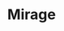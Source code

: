 ---
layout: product
product_id: 2062531067966
id: 2062531067966
title: Mirage
body_html: >-
  <p>In the mountains of Squamish-Lillooet, 2016.</p>

  <p>The morning after a winter campout I went for a walk around where we set up camp and found this beautiful pond seemingly untouched, just yards away. Looking upon this pond, and thinking about how off the beaten path it was, I believe I can safely say no one has taken a photo of it until now.</p>

  <p> </p>
vendor: Connell McCarthy
product_type: Posters, Prints, & Visual Artwork
created_at: 2019-03-17T13:18:13-04:00
handle: mirage
updated_at: 2024-09-11T23:25:10-04:00
published_at: 2018-08-22T19:38:24-04:00
template_suffix: ""
published_scope: global
tags: Batch 03, forest, lake, pond, Print, snow, water, winter
status: active
admin_graphql_api_id: gid://shopify/Product/2062531067966
variants:
  - product_id: 2062531067966
    id: 39577049694270
    title: 8x10” / Full Colour
    price: "35.00"
    position: 1
    inventory_policy: continue
    compare_at_price: null
    option1: 8x10”
    option2: Full Colour
    option3: null
    created_at: 2021-09-01T11:51:37-04:00
    updated_at: 2023-10-27T20:29:38-04:00
    taxable: true
    barcode: ""
    fulfillment_service: manual
    grams: 208
    inventory_management: shopify
    requires_shipping: true
    sku: CM-PP-B3-04-XXS-FC
    weight: 0.208
    weight_unit: kg
    inventory_item_id: 41671490338878
    inventory_quantity: 100
    old_inventory_quantity: 100
    admin_graphql_api_id: gid://shopify/ProductVariant/39577049694270
    image_id: 6301762682942
  - product_id: 2062531067966
    id: 39577049727038
    title: 8x10” / Black & White
    price: "35.00"
    position: 2
    inventory_policy: continue
    compare_at_price: null
    option1: 8x10”
    option2: Black & White
    option3: null
    created_at: 2021-09-01T11:51:37-04:00
    updated_at: 2023-10-27T20:29:38-04:00
    taxable: true
    barcode: ""
    fulfillment_service: manual
    grams: 208
    inventory_management: shopify
    requires_shipping: true
    sku: CM-PP-B3-04-XXS-BW
    weight: 0.208
    weight_unit: kg
    inventory_item_id: 41671490371646
    inventory_quantity: 100
    old_inventory_quantity: 100
    admin_graphql_api_id: gid://shopify/ProductVariant/39577049727038
    image_id: 6301762617406
  - product_id: 2062531067966
    id: 39577049759806
    title: 8.5x11” / Full Colour
    price: "35.00"
    position: 3
    inventory_policy: continue
    compare_at_price: null
    option1: 8.5x11”
    option2: Full Colour
    option3: null
    created_at: 2021-09-01T11:51:37-04:00
    updated_at: 2023-10-27T20:29:38-04:00
    taxable: true
    barcode: ""
    fulfillment_service: manual
    grams: 208
    inventory_management: shopify
    requires_shipping: true
    sku: CM-PP-B3-04-XS-FC
    weight: 0.208
    weight_unit: kg
    inventory_item_id: 41671490404414
    inventory_quantity: 100
    old_inventory_quantity: 100
    admin_graphql_api_id: gid://shopify/ProductVariant/39577049759806
    image_id: 6301762682942
  - product_id: 2062531067966
    id: 39577049792574
    title: 8.5x11” / Black & White
    price: "35.00"
    position: 4
    inventory_policy: continue
    compare_at_price: null
    option1: 8.5x11”
    option2: Black & White
    option3: null
    created_at: 2021-09-01T11:51:37-04:00
    updated_at: 2023-10-27T20:29:38-04:00
    taxable: true
    barcode: ""
    fulfillment_service: manual
    grams: 208
    inventory_management: shopify
    requires_shipping: true
    sku: CM-PP-B3-04-XS-BW
    weight: 0.208
    weight_unit: kg
    inventory_item_id: 41671490437182
    inventory_quantity: 100
    old_inventory_quantity: 100
    admin_graphql_api_id: gid://shopify/ProductVariant/39577049792574
    image_id: 6301762617406
  - product_id: 2062531067966
    id: 39577049825342
    title: 13x19” / Full Colour
    price: "40.00"
    position: 5
    inventory_policy: continue
    compare_at_price: null
    option1: 13x19”
    option2: Full Colour
    option3: null
    created_at: 2021-09-01T11:51:37-04:00
    updated_at: 2023-10-27T20:29:38-04:00
    taxable: true
    barcode: ""
    fulfillment_service: manual
    grams: 208
    inventory_management: shopify
    requires_shipping: true
    sku: CM-PP-B3-04-S-FC
    weight: 0.208
    weight_unit: kg
    inventory_item_id: 41671490469950
    inventory_quantity: 100
    old_inventory_quantity: 100
    admin_graphql_api_id: gid://shopify/ProductVariant/39577049825342
    image_id: 6301762682942
  - product_id: 2062531067966
    id: 39577049858110
    title: 13x19” / Black & White
    price: "40.00"
    position: 6
    inventory_policy: continue
    compare_at_price: null
    option1: 13x19”
    option2: Black & White
    option3: null
    created_at: 2021-09-01T11:51:37-04:00
    updated_at: 2023-10-27T20:29:38-04:00
    taxable: true
    barcode: ""
    fulfillment_service: manual
    grams: 208
    inventory_management: shopify
    requires_shipping: true
    sku: CM-PP-B3-04-S-BW
    weight: 0.208
    weight_unit: kg
    inventory_item_id: 41671490502718
    inventory_quantity: 100
    old_inventory_quantity: 100
    admin_graphql_api_id: gid://shopify/ProductVariant/39577049858110
    image_id: 6301762617406
  - product_id: 2062531067966
    id: 39577049890878
    title: 16x20” / Full Colour
    price: "50.00"
    position: 7
    inventory_policy: continue
    compare_at_price: null
    option1: 16x20”
    option2: Full Colour
    option3: null
    created_at: 2021-09-01T11:51:37-04:00
    updated_at: 2023-10-27T20:29:38-04:00
    taxable: true
    barcode: ""
    fulfillment_service: manual
    grams: 208
    inventory_management: shopify
    requires_shipping: true
    sku: CM-PP-B3-04-M-FC
    weight: 0.208
    weight_unit: kg
    inventory_item_id: 41671490535486
    inventory_quantity: 100
    old_inventory_quantity: 100
    admin_graphql_api_id: gid://shopify/ProductVariant/39577049890878
    image_id: 6301762682942
  - product_id: 2062531067966
    id: 39577049923646
    title: 16x20” / Black & White
    price: "50.00"
    position: 8
    inventory_policy: continue
    compare_at_price: null
    option1: 16x20”
    option2: Black & White
    option3: null
    created_at: 2021-09-01T11:51:37-04:00
    updated_at: 2023-10-27T20:29:38-04:00
    taxable: true
    barcode: ""
    fulfillment_service: manual
    grams: 208
    inventory_management: shopify
    requires_shipping: true
    sku: CM-PP-B3-04-M-BW
    weight: 0.208
    weight_unit: kg
    inventory_item_id: 41671490568254
    inventory_quantity: 100
    old_inventory_quantity: 100
    admin_graphql_api_id: gid://shopify/ProductVariant/39577049923646
    image_id: 6301762617406
  - product_id: 2062531067966
    id: 39577049956414
    title: 20x24” / Full Colour
    price: "60.00"
    position: 9
    inventory_policy: continue
    compare_at_price: null
    option1: 20x24”
    option2: Full Colour
    option3: null
    created_at: 2021-09-01T11:51:37-04:00
    updated_at: 2023-10-27T20:29:38-04:00
    taxable: true
    barcode: ""
    fulfillment_service: manual
    grams: 208
    inventory_management: shopify
    requires_shipping: true
    sku: CM-PP-B3-04-L-FC
    weight: 0.208
    weight_unit: kg
    inventory_item_id: 41671490601022
    inventory_quantity: 100
    old_inventory_quantity: 100
    admin_graphql_api_id: gid://shopify/ProductVariant/39577049956414
    image_id: 6301762682942
  - product_id: 2062531067966
    id: 39577049989182
    title: 20x24” / Black & White
    price: "60.00"
    position: 10
    inventory_policy: continue
    compare_at_price: null
    option1: 20x24”
    option2: Black & White
    option3: null
    created_at: 2021-09-01T11:51:37-04:00
    updated_at: 2023-10-27T20:29:38-04:00
    taxable: true
    barcode: ""
    fulfillment_service: manual
    grams: 208
    inventory_management: shopify
    requires_shipping: true
    sku: CM-PP-B3-04-L-BW
    weight: 0.208
    weight_unit: kg
    inventory_item_id: 41671490633790
    inventory_quantity: 100
    old_inventory_quantity: 100
    admin_graphql_api_id: gid://shopify/ProductVariant/39577049989182
    image_id: 6301762617406
  - product_id: 2062531067966
    id: 39577050021950
    title: 20x30” / Full Colour
    price: "70.00"
    position: 11
    inventory_policy: continue
    compare_at_price: null
    option1: 20x30”
    option2: Full Colour
    option3: null
    created_at: 2021-09-01T11:51:37-04:00
    updated_at: 2023-10-27T20:29:38-04:00
    taxable: true
    barcode: ""
    fulfillment_service: manual
    grams: 208
    inventory_management: shopify
    requires_shipping: true
    sku: CM-PP-B3-04-XL-FC
    weight: 0.208
    weight_unit: kg
    inventory_item_id: 41671490666558
    inventory_quantity: 100
    old_inventory_quantity: 100
    admin_graphql_api_id: gid://shopify/ProductVariant/39577050021950
    image_id: 6301762682942
  - product_id: 2062531067966
    id: 39577050054718
    title: 20x30” / Black & White
    price: "70.00"
    position: 12
    inventory_policy: continue
    compare_at_price: null
    option1: 20x30”
    option2: Black & White
    option3: null
    created_at: 2021-09-01T11:51:37-04:00
    updated_at: 2023-10-27T20:29:38-04:00
    taxable: true
    barcode: ""
    fulfillment_service: manual
    grams: 208
    inventory_management: shopify
    requires_shipping: true
    sku: CM-PP-B3-04-XL-BW
    weight: 0.208
    weight_unit: kg
    inventory_item_id: 41671490699326
    inventory_quantity: 100
    old_inventory_quantity: 100
    admin_graphql_api_id: gid://shopify/ProductVariant/39577050054718
    image_id: 6301762617406
  - product_id: 2062531067966
    id: 39577050087486
    title: 24x36” / Full Colour
    price: "90.00"
    position: 13
    inventory_policy: continue
    compare_at_price: null
    option1: 24x36”
    option2: Full Colour
    option3: null
    created_at: 2021-09-01T11:51:37-04:00
    updated_at: 2023-10-27T20:29:38-04:00
    taxable: true
    barcode: ""
    fulfillment_service: manual
    grams: 208
    inventory_management: shopify
    requires_shipping: true
    sku: CM-PP-B3-04-XXL-FC
    weight: 0.208
    weight_unit: kg
    inventory_item_id: 41671490732094
    inventory_quantity: 100
    old_inventory_quantity: 100
    admin_graphql_api_id: gid://shopify/ProductVariant/39577050087486
    image_id: 6301762682942
  - product_id: 2062531067966
    id: 39577050120254
    title: 24x36” / Black & White
    price: "90.00"
    position: 14
    inventory_policy: continue
    compare_at_price: null
    option1: 24x36”
    option2: Black & White
    option3: null
    created_at: 2021-09-01T11:51:37-04:00
    updated_at: 2023-10-27T20:29:38-04:00
    taxable: true
    barcode: ""
    fulfillment_service: manual
    grams: 208
    inventory_management: shopify
    requires_shipping: true
    sku: CM-PP-B3-04-XXL-BW
    weight: 0.208
    weight_unit: kg
    inventory_item_id: 41671490764862
    inventory_quantity: 100
    old_inventory_quantity: 100
    admin_graphql_api_id: gid://shopify/ProductVariant/39577050120254
    image_id: 6301762617406
  - product_id: 2062531067966
    id: 39577050153022
    title: 30x40” / Full Colour
    price: "100.00"
    position: 15
    inventory_policy: continue
    compare_at_price: null
    option1: 30x40”
    option2: Full Colour
    option3: null
    created_at: 2021-09-01T11:51:37-04:00
    updated_at: 2023-10-27T20:29:38-04:00
    taxable: true
    barcode: ""
    fulfillment_service: manual
    grams: 208
    inventory_management: shopify
    requires_shipping: true
    sku: CM-PP-B3-04-XXXL-FC
    weight: 0.208
    weight_unit: kg
    inventory_item_id: 41671490797630
    inventory_quantity: 100
    old_inventory_quantity: 100
    admin_graphql_api_id: gid://shopify/ProductVariant/39577050153022
    image_id: 6301762682942
  - product_id: 2062531067966
    id: 39577050185790
    title: 30x40” / Black & White
    price: "100.00"
    position: 16
    inventory_policy: continue
    compare_at_price: null
    option1: 30x40”
    option2: Black & White
    option3: null
    created_at: 2021-09-01T11:51:37-04:00
    updated_at: 2023-10-27T20:29:38-04:00
    taxable: true
    barcode: ""
    fulfillment_service: manual
    grams: 208
    inventory_management: shopify
    requires_shipping: true
    sku: CM-PP-B3-04-XXXL-BW
    weight: 0.208
    weight_unit: kg
    inventory_item_id: 41671490830398
    inventory_quantity: 100
    old_inventory_quantity: 100
    admin_graphql_api_id: gid://shopify/ProductVariant/39577050185790
    image_id: 6301762617406
options:
  - product_id: 2062531067966
    id: 2805813379134
    name: Size
    position: 1
    values:
      - 8x10”
      - 8.5x11”
      - 13x19”
      - 16x20”
      - 20x24”
      - 20x30”
      - 24x36”
      - 30x40”
  - product_id: 2062531067966
    id: 8589809287230
    name: Color
    position: 2
    values:
      - Full Colour
      - Black & White
images:
  - id: 6301762682942
    alt: null
    position: 1
    product_id: 2062531067966
    created_at: 2019-03-17T13:18:24-04:00
    updated_at: 2021-05-04T20:04:21-04:00
    admin_graphql_api_id: gid://shopify/ProductImage/6301762682942
    width: 1000
    height: 1500
    src: https://cdn.shopify.com/s/files/1/1624/2355/products/Mirage---Product-2019.jpg?v=1620173061
    variant_ids:
      - 39577049694270
      - 39577049759806
      - 39577049825342
      - 39577049890878
      - 39577049956414
      - 39577050021950
      - 39577050087486
      - 39577050153022
  - id: 6301762617406
    alt: null
    position: 2
    product_id: 2062531067966
    created_at: 2019-03-17T13:18:23-04:00
    updated_at: 2021-05-04T20:04:21-04:00
    admin_graphql_api_id: gid://shopify/ProductImage/6301762617406
    width: 1000
    height: 1500
    src: https://cdn.shopify.com/s/files/1/1624/2355/products/Mirage---Product-2019-B_W.jpg?v=1620173061
    variant_ids:
      - 39577049727038
      - 39577049792574
      - 39577049858110
      - 39577049923646
      - 39577049989182
      - 39577050054718
      - 39577050120254
      - 39577050185790
  - id: 28230144819262
    alt: null
    position: 3
    product_id: 2062531067966
    created_at: 2021-05-04T20:04:22-04:00
    updated_at: 2021-05-04T20:04:22-04:00
    admin_graphql_api_id: gid://shopify/ProductImage/28230144819262
    width: 2000
    height: 1800
    src: https://cdn.shopify.com/s/files/1/1624/2355/products/PAR_02_0001_f065a706-9b1e-430d-816b-737b833db061.png?v=1620173062
    variant_ids: []
  - id: 29846610968638
    alt: null
    position: 4
    product_id: 2062531067966
    created_at: 2022-11-23T20:00:11-05:00
    updated_at: 2022-11-23T20:00:12-05:00
    admin_graphql_api_id: gid://shopify/ProductImage/29846610968638
    width: 1720
    height: 1145
    src: https://cdn.shopify.com/s/files/1/1624/2355/products/Mirage_Colour.jpg?v=1669251612
    variant_ids: []
image:
  id: 6301762682942
  alt: null
  position: 1
  product_id: 2062531067966
  created_at: 2019-03-17T13:18:24-04:00
  updated_at: 2021-05-04T20:04:21-04:00
  admin_graphql_api_id: gid://shopify/ProductImage/6301762682942
  width: 1000
  height: 1500
  src: https://cdn.shopify.com/s/files/1/1624/2355/products/Mirage---Product-2019.jpg?v=1620173061
  variant_ids:
    - 39577049694270
    - 39577049759806
    - 39577049825342
    - 39577049890878
    - 39577049956414
    - 39577050021950
    - 39577050087486
    - 39577050153022

---